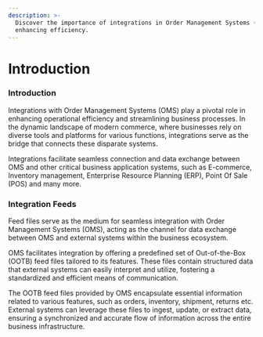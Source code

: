 ```yaml
---
description: >-
  Discover the importance of integrations in Order Management Systems (OMS) for
  enhancing efficiency.
---
```


# Introduction

### Introduction

Integrations with Order Management Systems (OMS) play a pivotal role in enhancing operational efficiency and streamlining business processes. In the dynamic landscape of modern commerce, where businesses rely on diverse tools and platforms for various functions, integrations serve as the bridge that connects these disparate systems.

Integrations facilitate seamless connection and data exchange between OMS and other critical business application systems, such as E-commerce, Inventory management, Enterprise Resource Planning (ERP), Point Of Sale (POS) and many more.

### Integration Feeds

Feed files serve as the medium for seamless integration with Order Management Systems (OMS), acting as the channel for data exchange between OMS and external systems within the business ecosystem.

OMS facilitates integration by offering a predefined set of Out-of-the-Box (OOTB) feed files tailored to its features. These files contain structured data that external systems can easily interpret and utilize, fostering a standardized and efficient means of communication.

The OOTB feed files provided by OMS encapsulate essential information related to various features, such as orders, inventory, shipment, returns etc. External systems can leverage these files to ingest, update, or extract data, ensuring a synchronized and accurate flow of information across the entire business infrastructure.
